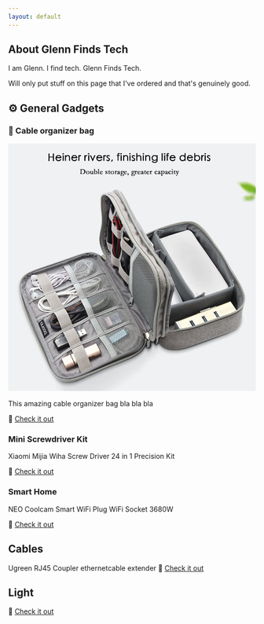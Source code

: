 ```yaml
---
layout: default
---
```


## About Glenn Finds Tech

I am Glenn. I find tech. Glenn Finds Tech.

Will only put stuff on this page that I've ordered and that's genuinely good.

## ⚙️ General Gadgets

### 👝 Cable organizer bag

<img src="images/cable_organizer.jpg" alt="Cable Organizer"/>

This amazing cable organizer bag bla bla bla

🔗 [Check it out](https://nl.aliexpress.com/item/32901958471.html)

### Mini Screwdriver Kit

Xiaomi Mijia Wiha Screw Driver 24 in 1 Precision Kit

🔗 [Check it out](http://s.click.aliexpress.com/e/4Ze2SyBq)

### Smart Home

NEO Coolcam Smart WiFi Plug WiFi Socket 3680W

🔗 [Check it out](http://s.click.aliexpress.com/e/ls324rlW)

## Cables

Ugreen RJ45 Coupler ethernetcable extender
🔗 [Check it out](http://s.click.aliexpress.com/e/EQveoADS)

## Light


🔗 [Check it out]()